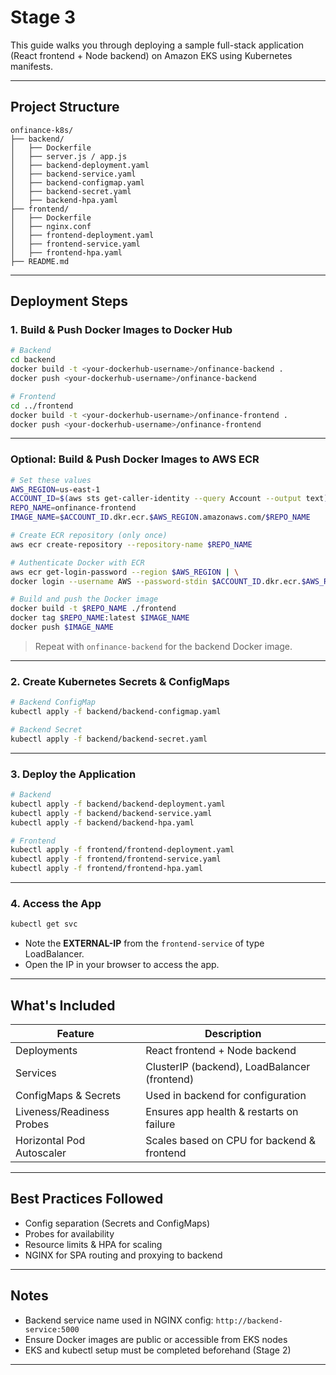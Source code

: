 # Stage 3 

This guide walks you through deploying a sample full-stack application (React frontend + Node backend) on Amazon EKS using Kubernetes manifests.

---

## Project Structure

```
onfinance-k8s/
├── backend/
│   ├── Dockerfile
│   ├── server.js / app.js
│   ├── backend-deployment.yaml
│   ├── backend-service.yaml
│   ├── backend-configmap.yaml
│   ├── backend-secret.yaml
│   ├── backend-hpa.yaml
├── frontend/
│   ├── Dockerfile
│   ├── nginx.conf
│   ├── frontend-deployment.yaml
│   ├── frontend-service.yaml
│   ├── frontend-hpa.yaml
├── README.md
```

---

##  Deployment Steps

### 1. Build & Push Docker Images to Docker Hub

```bash
# Backend
cd backend
docker build -t <your-dockerhub-username>/onfinance-backend .
docker push <your-dockerhub-username>/onfinance-backend

# Frontend
cd ../frontend
docker build -t <your-dockerhub-username>/onfinance-frontend .
docker push <your-dockerhub-username>/onfinance-frontend
```

---

### Optional: Build & Push Docker Images to AWS ECR

```bash
# Set these values
AWS_REGION=us-east-1
ACCOUNT_ID=$(aws sts get-caller-identity --query Account --output text)
REPO_NAME=onfinance-frontend
IMAGE_NAME=$ACCOUNT_ID.dkr.ecr.$AWS_REGION.amazonaws.com/$REPO_NAME

# Create ECR repository (only once)
aws ecr create-repository --repository-name $REPO_NAME

# Authenticate Docker with ECR
aws ecr get-login-password --region $AWS_REGION | \
docker login --username AWS --password-stdin $ACCOUNT_ID.dkr.ecr.$AWS_REGION.amazonaws.com

# Build and push the Docker image
docker build -t $REPO_NAME ./frontend
docker tag $REPO_NAME:latest $IMAGE_NAME
docker push $IMAGE_NAME
```

>  Repeat with `onfinance-backend` for the backend Docker image.

---

### 2. Create Kubernetes Secrets & ConfigMaps

```bash
# Backend ConfigMap
kubectl apply -f backend/backend-configmap.yaml

# Backend Secret
kubectl apply -f backend/backend-secret.yaml
```

---

### 3.  Deploy the Application

```bash
# Backend
kubectl apply -f backend/backend-deployment.yaml
kubectl apply -f backend/backend-service.yaml
kubectl apply -f backend/backend-hpa.yaml

# Frontend
kubectl apply -f frontend/frontend-deployment.yaml
kubectl apply -f frontend/frontend-service.yaml
kubectl apply -f frontend/frontend-hpa.yaml
```

---

### 4.  Access the App

```bash
kubectl get svc
```
- Note the **EXTERNAL-IP** from the `frontend-service` of type LoadBalancer.
- Open the IP in your browser to access the app.

---

## What's Included

| Feature                  | Description                                      |
|-------------------------|--------------------------------------------------|
| Deployments             | React frontend + Node backend                   |
| Services                | ClusterIP (backend), LoadBalancer (frontend)    |
| ConfigMaps & Secrets    | Used in backend for configuration               |
| Liveness/Readiness Probes | Ensures app health & restarts on failure     |
| Horizontal Pod Autoscaler | Scales based on CPU for backend & frontend   |

---

##  Best Practices Followed
- Config separation (Secrets and ConfigMaps)
- Probes for availability
- Resource limits & HPA for scaling
- NGINX for SPA routing and proxying to backend

---

##  Notes
- Backend service name used in NGINX config: `http://backend-service:5000`
- Ensure Docker images are public or accessible from EKS nodes
- EKS and kubectl setup must be completed beforehand (Stage 2)

---


